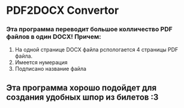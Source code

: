 # PDF2DOCX Convertor
### Эта программа переводит большое колличество PDF файлов в один DOCX! Причем:
1. На одной странице DOCX файла рспологается 4 страницы PDF файла. 
2. Имеется нумерация 
3. Подписано название файла

## Эта программа хорошо подойдет для создания удобных шпор из билетов :3